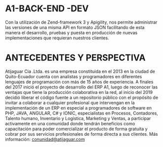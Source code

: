 # A1-BACK-END -DEV

Con la utilización de Zend-framework 3 y Apigility, nos permite administrar las versiones de una misma API en formato JSON facilitando de esta manera el desarrollo, pruebas y puesta en producción de nuevas implementaciones que requieran nuestros clientes.

# ANTECEDENTES Y PERSPECTIVA

Atijaguar Cia .Ltda. es una empresa constituida en el 2013 en la ciudad de Quito-Ecuador cuenta con analistas y programadores en diferentes lenguajes de programación con más de 15 años de experiencia. A finales del 2017 inició el proyecto de desarrollo del ERP A1, luego de reconocer las ventajas que tiene la producción colaborativa en la red, al inicio del 2019 decidió liberar el código fuente a un repositorio público con el propósito de invitar a colaborar a cualquier profesional que intervengan en la implementación de un ERP en especial a programadores de software en PHP, JAVA, ANGULAR, C# y IONIC, especialistas en Procesos, Contadores, Talento humano, Inventario y Logística, Marketing y Ventas, a participar activamente en una comunidad donde tendrán beneficios como capacitación para poder comercializar el producto de forma gratuita y cobrar por sus servicios profesionales de forma directa a sus clientes.
Más información: conunidad@atijaguar.com
